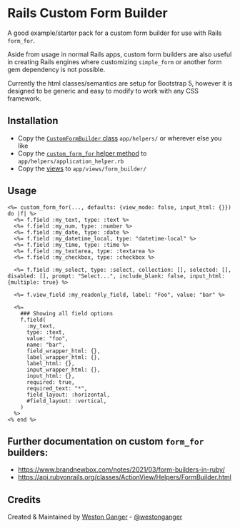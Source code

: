 # Rails Custom Form Builder

A good example/starter pack for a custom form builder for use with Rails `form_for`.

Aside from usage in normal Rails apps, custom form builders are also useful in creating Rails engines where customizing `simple_form` or another form gem dependency is not possible.

Currently the html classes/semantics are setup for Bootstrap 5, however it is designed to be generic and easy to modify to work with any CSS framework.

## Installation

- Copy the [`CustomFormBuilder` class](./helpers/custom_form_builder.rb) `app/helpers/` or wherever else you like
- Copy the [`custom_form_for` helper method](./helpers/application_helper.rb) to `app/helpers/application_helper.rb`
- Copy the [views](./views/) to `app/views/form_builder/`

## Usage

```erb
<%= custom_form_for(..., defaults: {view_mode: false, input_html: {}}) do |f| %>
  <%= f.field :my_text, type: :text %>
  <%= f.field :my_num, type: :number %>
  <%= f.field :my_date, type: :date %>
  <%= f.field :my_datetime_local, type: "datetime-local" %>
  <%= f.field :my_time, type: :time %>
  <%= f.field :my_textarea, type: :textarea %>
  <%= f.field :my_checkbox, type: :checkbox %>

  <%= f.field :my_select, type: :select, collection: [], selected: [], disabled: [], prompt: "Select...", include_blank: false, input_html: {multiple: true} %>

  <%= f.view_field :my_readonly_field, label: "Foo", value: "bar" %>

  <%=
    ### Showing all field options
    f.field(
      :my_text,
      type: :text,
      value: "foo",
      name: "bar",
      field_wrapper_html: {},
      label_wrapper_html: {},
      label_html: {},
      input_wrapper_html: {},
      input_html: {},
      required: true,
      required_text: "*",
      field_layout: :horizontal,
      #field_layout: :vertical,
    )
  %>
<% end %>
```

## Further documentation on custom `form_for` builders:
- https://www.brandnewbox.com/notes/2021/03/form-builders-in-ruby/
- https://api.rubyonrails.org/classes/ActionView/Helpers/FormBuilder.html

## Credits

Created & Maintained by [Weston Ganger](https://westonganger.com) - [@westonganger](https://github.com/westonganger)
